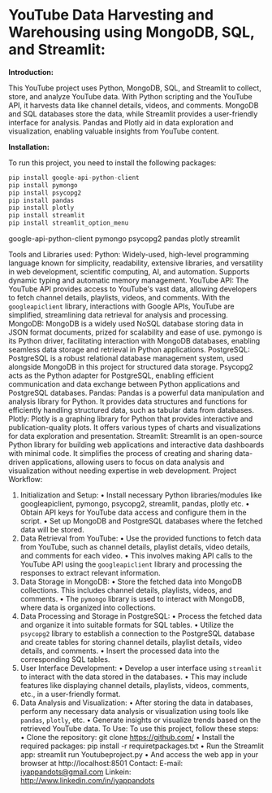 # YouTube Data Harvesting and Warehousing using MongoDB, SQL, and Streamlit:

**Introduction:**

This YouTube project uses Python, MongoDB, SQL, and Streamlit to collect, store, and analyze YouTube data. With Python scripting and the YouTube API, it harvests data like channel details, videos, and comments. MongoDB and SQL databases store the data, while Streamlit provides a user-friendly interface for analysis. Pandas and Plotly aid in data exploration and visualization, enabling valuable insights from YouTube content.

**Installation:**

To run this project, you need to install the following packages:
```python
pip install google-api-python-client
pip install pymongo
pip install psycopg2
pip install pandas
pip install plotly
pip install streamlit
pip install streamlit_option_menu
```

google-api-python-client
pymongo
psycopg2
pandas
plotly
streamlit


Tools and Libraries used:
Python: Widely-used, high-level programming language known for simplicity, readability, extensive libraries, and versatility in web development, scientific computing, AI, and automation. Supports dynamic typing and automatic memory management.
YouTube API: The YouTube API provides access to YouTube's vast data, allowing developers to fetch channel details, playlists, videos, and comments. With the `googleapiclient` library, interactions with Google APIs, YouTube are simplified, streamlining data retrieval for analysis and processing.
MongoDB: MongoDB is a widely used NoSQL database storing data in JSON format documents, prized for scalability and ease of use. pymongo is its Python driver, facilitating interaction with MongoDB databases, enabling seamless data storage and retrieval in Python applications.
PostgreSQL: PostgreSQL is a robust relational database management system, used alongside MongoDB in this project for structured data storage. Psycopg2 acts as the Python adapter for PostgreSQL, enabling efficient communication and data exchange between Python applications and PostgreSQL databases.
Pandas: Pandas is a powerful data manipulation and analysis library for Python. It provides data structures and functions for efficiently handling structured data, such as tabular data from databases.
Plotly: Plotly is a graphing library for Python that provides interactive and publication-quality plots. It offers various types of charts and visualizations for data exploration and presentation.
Streamlit: Streamlit is an open-source Python library for building web applications and interactive data dashboards with minimal code. It simplifies the process of creating and sharing data-driven applications, allowing users to focus on data analysis and visualization without needing expertise in web development.
Project Workflow:
1. Initialization and Setup:
•	Install necessary Python libraries/modules like googleapiclient, pymongo, psycopg2, streamlit, pandas, plotly etc.
•	Obtain API keys for YouTube data access and configure them in the script.
•	Set up MongoDB and PostgreSQL databases where the fetched data will be stored.
2. Data Retrieval from YouTube:
•	Use the provided functions to fetch data from YouTube, such as channel details, playlist details, video details, and comments for each video.
•	This involves making API calls to the YouTube API using the `googleapiclient` library and processing the responses to extract relevant information.
3. Data Storage in MongoDB:
•	Store the fetched data into MongoDB collections. This includes channel details, playlists, videos, and comments.
•	The `pymongo` library is used to interact with MongoDB, where data is organized into collections.
4. Data Processing and Storage in PostgreSQL:
•	Process the fetched data and organize it into suitable formats for SQL tables.
•	Utilize the `psycopg2` library to establish a connection to the PostgreSQL database and create tables for storing channel details, playlist details, video details, and comments.
•	Insert the processed data into the corresponding SQL tables.
5. User Interface Development:
•	Develop a user interface using `streamlit` to interact with the data stored in the databases.
•	This may include features like displaying channel details, playlists, videos, comments, etc., in a user-friendly format.
6. Data Analysis and Visualization:
•	After storing the data in databases, perform any necessary data analysis or visualization using tools like `pandas`, `plotly`, etc.
•	Generate insights or visualize trends based on the retrieved YouTube data.
To Use:
To use this project, follow these steps:
•	Clone the repository: git clone https://github.com/
•	Install the required packages: pip install -r requiretpackages.txt
•	Run the Streamlit app: streamlit run Youtubeproject.py
•	And access the web app in your browser at http://localhost:8501
Contact:
E-mail: iyappandots@gmail.com
Linkein: http://www.linkedin.com/in/iyappandots 





